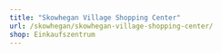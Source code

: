 ```yaml
---
title: "Skowhegan Village Shopping Center"
url: /skowhegan/skowhegan-village-shopping-center/
shop: Einkaufszentrum
---
```

